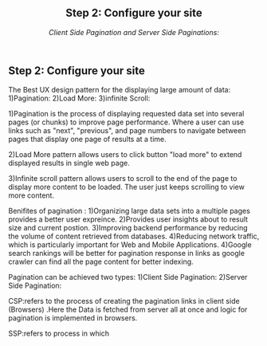 <header>

## Step 2: Configure your site
_Client Side Pagination and Server Side Paginations:_

</header>

## Step 2: Configure your site


The Best UX design pattern for the displaying large amount of data:
1)Pagination:
2)Load More:
3)infinite Scroll:

1)Pagination is the process of displaying requested data set into several pages (or chunks) to improve page performance.
Where a user can use links such as "next", "previous", and page numbers to navigate between pages that display one page of results at a time.

2)Load More pattern allows users to click button "load more" to extend displayed results in single web page.

3)Infinite scroll pattern allows users to scroll to the end of the page to display more content to be loaded.
The user just keeps scrolling to view more content.


Benifites of pagination :
1)Organizing large data sets into a multiple pages provides a better user expreince.
2)Provides user insights about to result size and current postion.
3)Improving backend performance by reducing the volume of content retrieved from databases.
4)Reducing network traffic, which is particularly important for Web and Mobile Applications.
4)Google search rankings will be better for pagination response in links as google crawler can find all the page content for better indexing.



Pagination can be achieved two types:
1)Client Side Pagination:
2)Server Side Pagination:

CSP:refers to the process of creating the pagination links in client side (Browsers) .Here the Data is fetched from server all at once and logic for pagination
is implemented in browsers.

SSP:refers to process in which
